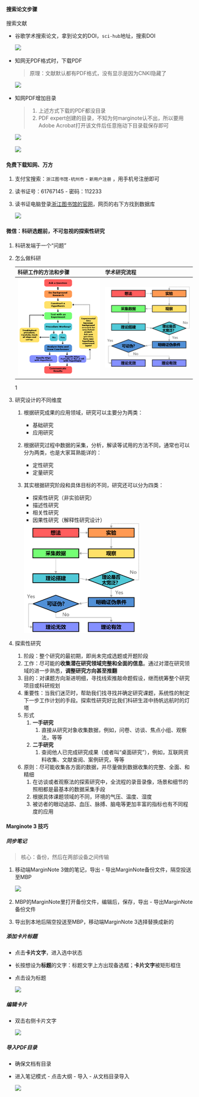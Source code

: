 

#### 搜索论文步骤

搜索文献

* 谷歌学术搜索论文，拿到论文的DOI，`sci-hub`地址，搜索DOI

  ![](https://gitee.com/jiangsai0502/PicBedRepo/raw/master/img/20200530162840.png)

* 知网无PDF格式时，下载PDF

  > 原理：文献默认都有PDF格式，没有显示是因为CNKI隐藏了

  ![](https://gitee.com/jiangsai0502/PicBedRepo/raw/master/img/20200530163221.png)

* 知网PDF增加目录

  > 1. 上述方式下载的PDF都没目录
  > 2. PDF expert创建的目录，不知为何marginote认不出，所以要用Adobe Acrobat打开该文件后任意拖动下目录载保存即可

  ![](https://gitee.com/jiangsai0502/PicBedRepo/raw/master/img/20200602123419.png)

  ![](https://gitee.com/jiangsai0502/PicBedRepo/raw/master/img/20200602142722.png)

#### 免费下载知网、万方

1. 支付宝搜索：`浙江图书馆-杭州市` - `新用户注册` ，用手机号注册即可

2. 读书证号：61767145 - 密码：112233

3. 读书证电脑登录[浙江图书馆的官网](https://link.zhihu.com/?target=http%3A//www.zjlib.cn/)，网页的右下方找到数据库

   ![](https://gitee.com/jiangsai0502/PicBedRepo/raw/master/img/20200708001621.png)

#### 微信：科研选题前，不可忽视的探索性研究

1. 科研发端于一个“问题”

2. 怎么做科研

   | 科研工作的方法和步骤                                         | 学术研究流程                                                 |
   | ------------------------------------------------------------ | ------------------------------------------------------------ |
   | <img src="https://raw.githubusercontent.com/jiangsai0502/PicBedRepo/master/img/20200327122931.png" style="zoom:73%;" /> | <img src="https://raw.githubusercontent.com/jiangsai0502/PicBedRepo/master/img/20200327123004.png" style="zoom:33%;" /> |

   1

3. 研究设计的不同维度

   1. 根据研究成果的应用领域，研究可以主要分为两类：
      * 基础研究
      * 应用研究

   2. 根据研究过程中数据的采集，分析，解读等试用的方法不同，通常也可以分为两类，也是大家耳熟能详的：
      * 定性研究
      * 定量研究

   3. 其实根据研究阶段和具体目标的不同，研究还可以分为四类：

      * 探索性研究（非实验研究）
      * 描述性研究
      * 相关性研究
      * 因果性研究（解释性研究设计）

      <img src="https://raw.githubusercontent.com/jiangsai0502/PicBedRepo/master/img/20200327123004.png"  style="zoom:33%;" />

4. 探索性研究

   1. 阶段：整个研究的最初期，即尚未完成选题或开题阶段
   2. 工作：尽可能的**收集潜在研究领域完整和全面的信息**。通过对潜在研究领域的进一步熟悉，**调整研究方向甚至推翻**
   3. 目的：对课题方向渐进明细，寻找线索推敲命题假设，继而统筹整个研究项目或科研规划
   4. 重要性：当我们迷茫时，帮助我们找寻找并确定研究课题，系统性的制定下一步工作计划的手段。探索性研究好比我们科研生涯中扬帆远航时的灯塔
   5. 形式
      1. **一手研究**
         1. 直接从研究对象收集数据，例如，问卷、访谈、焦点小组、观察法，等等
      2. **二手研究**
         1. 查阅他人已完成研究成果（或者叫“桌面研究”），例如，互联网资料收集、文献查阅、案例研究，等等
   6. 原则：尽可能收集各方面的数据，并尽量做到数据收集的完整、全面、和精细
      1. 在访谈或者观察法的探索研究中，全流程的录音录像，场景和细节的照相都是最基本的数据采集手段
      2. 根据具体课题领域的不同，环境的气压、温度、湿度
      3. 被访者的眼动追踪、血压、脉搏、脑电等更加丰富的指标也有不同程度的应用




#### Marginote 3 技巧

##### 同步笔记

> 核心：备份，然后在两部设备之间传输

1. 移动端MarginNote 3做的笔记，导出 - 导出MarginNote备份文件，隔空投送至MBP

   ![](https://gitee.com/jiangsai0502/PicBedRepo/raw/master/img/20200530220716.png)

2. MBP的MarginNote里打开备份文件，编辑后，保存，导出 - 导出MarginNote备份文件

   

3. 导出到本地后隔空投送至MBP，移动端MarginNote 3选择替换成新的

##### 添加卡片标题

* 点击**卡片文字**，进入选中状态

* 长按想设为**标题**的文字：标题文字上方出现备选框；**卡片文字**被矩形框住

* 点击设为标题

  ![](https://gitee.com/jiangsai0502/PicBedRepo/raw/master/img/20200601211641.png)

##### 编辑卡片

* 双击右侧卡片文字

  ![](https://gitee.com/jiangsai0502/PicBedRepo/raw/master/img/20200601212644.png)

##### 导入PDF目录

* 确保文档有目录

* 进入笔记模式 - 点击大纲 - 导入 - 从文档目录导入

  ![](https://gitee.com/jiangsai0502/PicBedRepo/raw/master/img/20200602152050.png)

